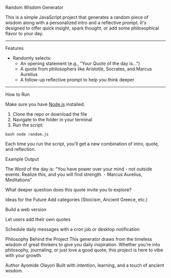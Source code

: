 Random Wisdom Generator

This is a simple JavaScript project that generates a random piece of wisdom along with a personalized intro and a reflective prompt. It's designed to offer quick insight, spark thought, or add some philosophical flavor to your day.

---

Features

- Randomly selects:
  - An opening statement (e.g., "Your Quote of the day is...")
  - A quote from philosophers like Aristotle, Socrates, and Marcus Aurelius
  - A follow-up reflective prompt to help you think deeper

---

How to Run

Make sure you have [Node.js](https://nodejs.org/) installed.

1. Clone the repo or download the file
2. Navigate to the folder in your terminal
3. Run the script:

``bash
node random.js``

Each time you run the script, you’ll get a new combination of intro, quote, and reflection.

Example Output

The Word of the day is: 
"You have power over your mind - not outside events. Realize this, and you will find strength. - Marcus Aurelius, Meditations"

What deeper question does this quote invite you to explore?


Ideas for the Future
Add categories (Stoicism, Ancient Greece, etc.)

Build a web version

Let users add their own quotes

Schedule daily messages with a cron job or desktop notification

Philosophy Behind the Project
This generator draws from the timeless wisdom of great thinkers to give you daily inspiration. Whether you’re into philosophy, journaling, or just love a good quote, this project is here to vibe with your growth.

Author
Ayomide Olayori
Built with intention, learning, and a touch of ancient wisdom.

